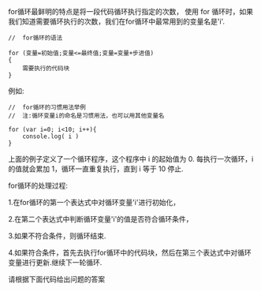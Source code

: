 for循环最鲜明的特点是将一段代码循环执行指定的次数，
使用 for 循环时，如果我们知道需要循环执行的次数，我们在for循环中最常用到的变量名是'i'.

    //  for循环的语法

    for (变量=初始值;变量<=最终值;变量=变量+步进值)
    {
        需要执行的代码块
    }

例如: 

    //  for循环的习惯用法举例
    //  注:循环变量i的命名是习惯用法，也可以用其他变量名

    for (var i=0; i<10; i++){
        console.log( i )
    }

上面的例子定义了一个循环程序，这个程序中 i 的起始值为 0. 每执行一次循环，i 的值就会累加 1，循环一直重复执行，直到 i 等于 10 停止.

for循环的处理过程:

1.在for循环的第一个表达式中对循环变量'i'进行初始化，

2.在第二个表达式中判断循环变量'i'的值是否符合循环条件，

3.如果不符合条件，则循环结束.

4.如果符合条件，首先去执行for循环中的代码块，然后在第三个表达式中对循环变量进行更新.继续下一轮循环.

请根据下面代码给出问题的答案